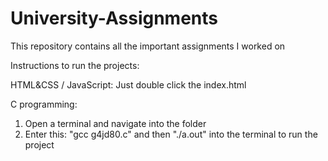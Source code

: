 # University-Assignments
This repository contains all the important assignments I worked on

Instructions to run the projects:

HTML&CSS / JavaScript: Just double click the index.html
  
C programming:
  1. Open a terminal and navigate into the folder
  2. Enter this: "gcc g4jd80.c" and then "./a.out" into the terminal to run the project

  
